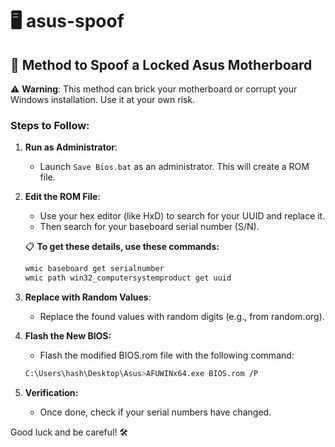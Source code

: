 # 🖥️ asus-spoof
## 🚀 Method to Spoof a Locked Asus Motherboard

⚠️ **Warning**: This method can brick your motherboard or corrupt your Windows installation. Use it at your own risk.

### Steps to Follow:

1. **Run as Administrator**: 
   - Launch `Save Bios.bat` as an administrator. This will create a ROM file.

2. **Edit the ROM File**:
   - Use your hex editor (like HxD) to search for your UUID and replace it.
   - Then search for your baseboard serial number (S/N).

   📋 **To get these details, use these commands:**
   ```bash
   wmic baseboard get serialnumber
   wmic path win32_computersystemproduct get uuid
   
3. **Replace with Random Values**:
   - Replace the found values with random digits (e.g., from random.org).

4. **Flash the New BIOS:**
   - Flash the modified BIOS.rom file with the following command:
   ```bash
   C:\Users\hash\Desktop\Asus>AFUWINx64.exe BIOS.rom /P
   
5. **Verification:**
   - Once done, check if your serial numbers have changed.

Good luck and be careful! 🛠️
